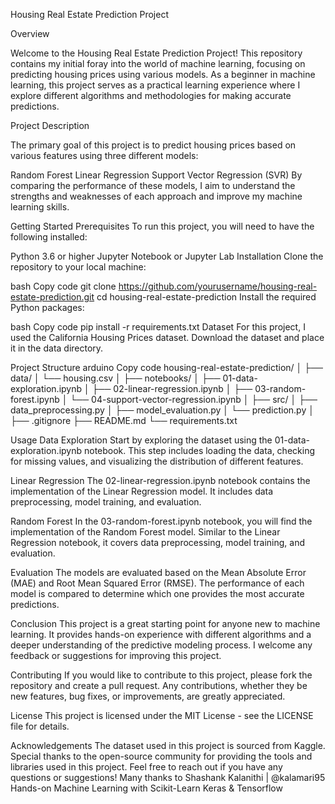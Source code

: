 Housing Real Estate Prediction Project

Overview

Welcome to the Housing Real Estate Prediction Project! This repository contains my initial foray into the world of machine learning, focusing on predicting housing prices using various models. As a beginner in machine learning, this project serves as a practical 
learning experience where I explore different algorithms and methodologies for making accurate predictions.



Project Description

The primary goal of this project is to predict housing prices based on various features using three different models:


Random Forest
Linear Regression
Support Vector Regression (SVR)
By comparing the performance of these models, I aim to understand the strengths and weaknesses of each approach and improve my machine learning skills.


Getting Started
Prerequisites
To run this project, you will need to have the following installed:


Python 3.6 or higher
Jupyter Notebook or Jupyter Lab
Installation
Clone the repository to your local machine:


bash
Copy code
git clone https://github.com/yourusername/housing-real-estate-prediction.git
cd housing-real-estate-prediction
Install the required Python packages:

bash
Copy code
pip install -r requirements.txt
Dataset
For this project, I used the California Housing Prices dataset. Download the dataset and place it in the data directory.


Project Structure
arduino
Copy code
housing-real-estate-prediction/
│
├── data/
│   └── housing.csv
│
├── notebooks/
│   ├── 01-data-exploration.ipynb
│   ├── 02-linear-regression.ipynb
│   ├── 03-random-forest.ipynb
│   └── 04-support-vector-regression.ipynb
│
├── src/
│   ├── data_preprocessing.py
│   ├── model_evaluation.py
│   └── prediction.py
│
├── .gitignore
├── README.md
└── requirements.txt

Usage
Data Exploration
Start by exploring the dataset using the 01-data-exploration.ipynb notebook. This step includes loading the data, checking for missing values, and visualizing the distribution of different features.


Linear Regression
The 02-linear-regression.ipynb notebook contains the implementation of the Linear Regression model. It includes data preprocessing, model training, and evaluation.


Random Forest
In the 03-random-forest.ipynb notebook, you will find the implementation of the Random Forest model. Similar to the Linear Regression notebook, it covers data preprocessing, model training, and evaluation.


Evaluation
The models are evaluated based on the Mean Absolute Error (MAE) and Root Mean Squared Error (RMSE). The performance of each model is compared to determine which one provides the most accurate predictions.


Conclusion
This project is a great starting point for anyone new to machine learning. It provides hands-on experience with different algorithms and a deeper understanding of the predictive modeling process. I welcome any feedback or suggestions for improving this project.


Contributing
If you would like to contribute to this project, please fork the repository and create a pull request. Any contributions, whether they be new features, bug fixes, or improvements, are greatly appreciated.


License
This project is licensed under the MIT License - see the LICENSE file for details.


Acknowledgements
The dataset used in this project is sourced from Kaggle.
Special thanks to the open-source community for providing the tools and libraries used in this project.
Feel free to reach out if you have any questions or suggestions!
Many thanks to 
Shashank Kalanithi | @kalamari95
Hands-on Machine Learning with Scikit-Learn Keras & Tensorflow
